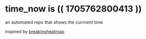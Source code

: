 # time_now is (( 1705762800413 ))

an automated repo that shows the currnent time

inspired by [breakingheatmap](https://github.com/breakingheatmap/breakingheatmap)